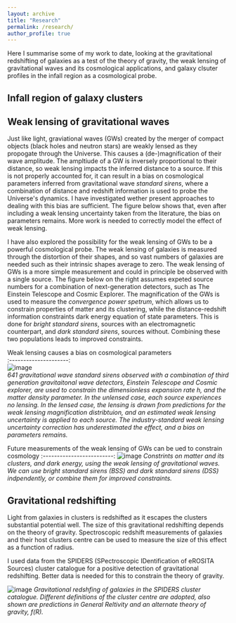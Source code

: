 ```yaml
---
layout: archive
title: "Research"
permalink: /research/
author_profile: true
---
```


Here I summarise some of my work to date, looking at the gravitational redshifting of galaxies as a test of the theory of gravity, the weak lensing of gravitational waves and its cosmological applications, and galaxy clsuter profiles in the infall region as a cosmological probe.

Infall region of galaxy clusters
---------------



Weak lensing of gravitational waves
---------------

Just like light, graviational waves (GWs) created by the merger of compact objects (black holes and neutron stars) are weakly lensed as they propogate through the Universe. This causes a (de-)magnification of their wave amplitude. The ampltiude of a GW is inversely proportional to their distance, so weak lensing impacts the inferred distance to a source. If this is not properly accounted for, it can result in a bias on cosmological parameters inferred from gravitational wave *standard sirens*, where a combination of distance and redshift information is used to probe the Universe's dynamics. I have investigated wether present approaches to dealing with this bias are sufficient. The figure below shows that, even after including a weak lensing uncertainty taken from the literature, the bias on parameters remains. More work is needed to correctly model the effect of weak lensing.

I have also explored the possibility for the weak lensing of GWs to be a powerful cosmological probe. The weak lensing of galaxies is measured through the distortion of their shapes, and so vast numbers of galaxies are needed such as their intrinsic shapes average to zero. The weak lensing of GWs is a more simple measurement and could in principle be observed with a single source. The figure below on the right assumes expeted source numbers for a combination of next-generation detectors, such as The Einstein Telescope and Cosmic Explorer. The magnification of the GWs is used to measure the *convergence power spetrum*, which allows us to constrain properties of matter and its clustering, while the distance-redshift information constraints dark energy equation of state parameters. This is done for *bright standard sirens*, sources with an electromagnetic counterpart, and *dark standard sirens*, sources without. Combining these two populations leads to improved constraints.

Weak lensing causes a bias on cosmological parameters                      
:---------------------:                                                    
![image](http://charliempetha.github.io/files/lens_bias_P+_LISA.png)    
*641 gravitational wave standard sirens observed with a combination of third generation gravitaitonal wave detectors, Einstein Telescope and Cosmic explorer, are used to constrain the dimensionless expansion rate h, and the matter density parameter. In the unlensed case, each source experiences no lensing. In the lensed case, the lensing is drawn from predictions for the weak lensing magnification distribtuion, and an estimated weak lensing uncertainty is applied to each source. The industry-standard weak lensing uncertainty correction has underestimated the effect, and a bias on parameters remains.*

Future measurements of the weak lensing of GWs can be ued to constrain cosmology
:-------------------------:
![image](http://charliempetha.github.io/files/wCDM_10.0_2.0_200.png)
*Constrints on matter and its clusters, and dark energy, using the weak lensing of gravitational waves. We can use bright standard sirens (BSS) and dark standard sirens (DSS) indpendently, or combine them for improved constraints.*

Gravitational redshifting
---------------

Light from galaxies in clusters is redshifted as it escapes the clusters substantial potential well. The size of this gravitational redshifting depends on the theory of gravity. Spectroscopic redshift measurements of galaxies and their host clusters centre can be used to measure the size of this effect as a function of radius.

I used data from the SPIDERS (SPectroscopic IDentification of eROSITA Sources) cluster catalogue for a positive detection of gravitational redshifting. Better data is needed for this to constrain the theory of gravity.

![image](http://charliempetha.github.io/files/clus_dz.png)
*Gravitational redshfing of galaxies in the SPIDERS cluster catalogue. Different definitions of the cluster centre are adopted, also shown are predictions in General Reltivity and an alternate theory of gravity, f(R).*

